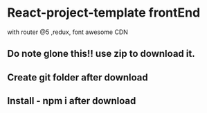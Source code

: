 # React-project-template frontEnd
with router @5 ,redux, font awesome CDN

## Do note glone this!! use zip to download it.
## Create git folder after download
## Install - npm i after download
